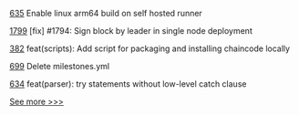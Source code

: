
[635](https://github.com/hyperledger-labs/solang/pull/635) Enable linux arm64 build on self hosted runner

[1799](https://github.com/hyperledger/iroha/pull/1799) [fix] #1794: Sign block by leader in single node deployment

[382](https://github.com/hyperledger-labs/blockchain-carbon-accounting/pull/382) feat(scripts): Add script for packaging and installing chaincode locally

[699](https://github.com/hyperledger-labs/business-partner-agent/pull/699) Delete milestones.yml

[634](https://github.com/hyperledger-labs/solang/pull/634) feat(parser): try statements without low-level catch clause


[See more >>>](https://start-here.hyperledger.org/pull-requests)
